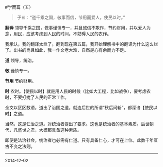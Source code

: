#学而篇（五）

>子曰：“道千乘之国，敬事而信，节用而爱人，使民以时。”

**翻译**
领导千乘之国，做事谨慎专一，并且诚信不欺诈，节约财用，并以爱人为念，用民，应该考虑到人民的时间，不妨碍人民的农作。

我承认，我的翻译太烂了。翻到现在第五篇，我开始理解书中的翻译为什么这么烂了。出书的尚且如此，我一作文老大难，自然是心有余而力不足。

**道**
领导，统治。

**敬**
谨慎专一。

**节用**
节约财用。

**时**
农时。【使民以时】就是用人民的时候（比如大工程，比如战争），要考虑农时，不要打搅了人民的正常工作。

全文以区区数语，道出了治国之道。就连后世的所谓“秋后问斩”，都深谙【使民以时】之道。

当然，这是仁治之道。对统治者提出了要求。这也是统治者的基本素质。后世朝代，凡盛世之君，大概都具备这种素质。

即便是法治社会，统治者也必需有仁道。只有具备仁心，才可在上位。此数千年亘古不变之法则。

---
2014-12-02
